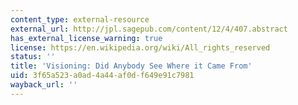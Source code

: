 ```yaml
---
content_type: external-resource
external_url: http://jpl.sagepub.com/content/12/4/407.abstract
has_external_license_warning: true
license: https://en.wikipedia.org/wiki/All_rights_reserved
status: ''
title: 'Visioning: Did Anybody See Where it Came From'
uid: 3f65a523-a0ad-4a44-af0d-f649e91c7981
wayback_url: ''
---
```

